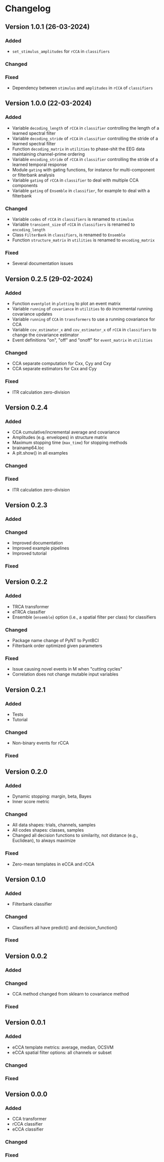 # Changelog

## Version 1.0.1 (26-03-2024)

### Added
- `set_stimulus_amplitudes` for `rCCA` in `classifiers`

### Changed

### Fixed
- Dependency between `stimulus` and `amplitudes` in `rCCA` of `classifiers`

## Version 1.0.0 (22-03-2024)

### Added

- Variable `decoding_length` of `rCCA` in `classifier` controlling the length of a learned spectral filter
- Variable `decoding_stride` of `rCCA` in `classifier` controlling the stride of a learned spectral filter
- Function `decoding_matrix` in `utilities` to phase-shit the EEG data maintaining channel-prime ordering
- Variable `encoding_stride` of `rCCA` in `classifier` controlling the stride of a learned temporal response
- Module `gating` with gating functions, for instance for multi-component or filterbank analysis
- Variable `gating` of `rCCA` in `classifier` to deal with multiple CCA components
- Variable `gating` of `Ensemble` in `classifier`, for example to deal with a filterbank

### Changed

- Variable `codes` of `rCCA` in `classifiers` is renamed to `stimulus`
- Variable `transient_size` of `rCCA` in `classifiers` is renamed to `encoding_length`
- Class `FilterBank` in `classifiers`, is renamed to `Ensemble`
- Function `structure_matrix` in `utilities` is renamed to `encoding_matrix`

### Fixed

- Several documentation issues

## Version 0.2.5 (29-02-2024)

### Added

- Function `eventplot` in `plotting` to plot an event matrix
- Variable `running` of `covariance` in `utilities` to do incremental running covariance updates
- Variable `running` of `CCA` in `transformers` to use a running covariance for CCA 
- Variable `cov_estimator_x` and `cov_estimator_x` of `rCCA` in `classifiers` to change the covariance estimator 
- Event definitions "on", "off" and "onoff" for `event_matrix` in `utilities`

### Changed

- CCA separate computation for Cxx, Cyy and Cxy
- CCA separate estimators for Cxx and Cyy

### Fixed

- ITR calculation zero-division

## Version 0.2.4

### Added

- CCA cumulative/incremental average and covariance
- Amplitudes (e.g. envelopes) in structure matrix
- Maximum stopping time (`max_time`) for stopping methods
- brainamp64.loc
- A plt.show() in all examples

### Changed

### Fixed

- ITR calculation zero-division

## Version 0.2.3

### Added

### Changed

- Improved documentation
- Improved example pipelines
- Improved tutorial

### Fixed

## Version 0.2.2

### Added

- TRCA transformer
- eTRCA classifier
- Ensemble (`ensemble`) option (i.e., a spatial filter per class) for classifiers

### Changed

- Package name change of PyNT to PyntBCI
- Filterbank order optimized given parameters

### Fixed

- Issue causing novel events in M when "cutting cycles"
- Correlation does not change mutable input variables

## Version 0.2.1

### Added

- Tests
- Tutorial

### Changed

- Non-binary events for rCCA

### Fixed

## Version 0.2.0

### Added

- Dynamic stopping: margin, beta, Bayes
- Inner score metric

### Changed

- All data shapes: trials, channels, samples
- All codes shapes: classes, samples
- Changed all decision functions to similarity, not distance (e.g., Euclidean), to always maximize

### Fixed

- Zero-mean templates in eCCA and rCCA

## Version 0.1.0

### Added

- Filterbank classifier

### Changed

- Classifiers all have predict() and decision_function()

### Fixed

## Version 0.0.2

### Added

### Changed

- CCA method changed from sklearn to covariance method

### Fixed

## Version 0.0.1

### Added

- eCCA template metrics: average, median, OCSVM
- eCCA spatial filter options: all channels or subset

### Changed

### Fixed

## Version 0.0.0

### Added

- CCA transformer
- rCCA classifier
- eCCA classifier

### Changed

### Fixed
